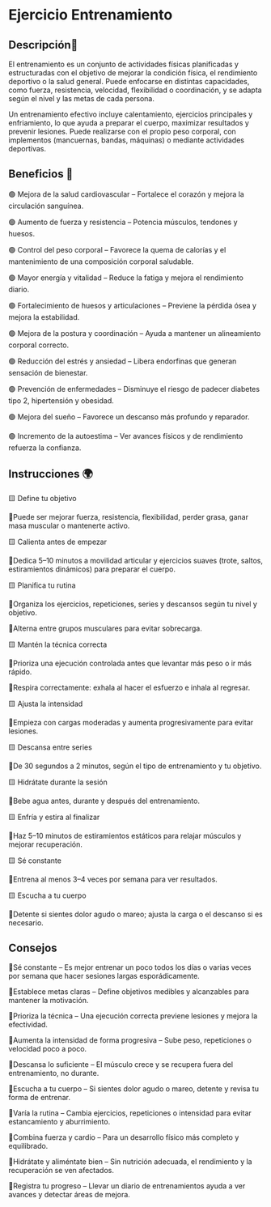 # Ejercicio Entrenamiento

## Descripción📖 

El entrenamiento es un conjunto de actividades físicas planificadas y estructuradas con el objetivo de mejorar la condición física, el rendimiento deportivo o la salud general. Puede enfocarse en distintas capacidades, como fuerza, resistencia, velocidad, flexibilidad o coordinación, y se adapta según el nivel y las metas de cada persona.

Un entrenamiento efectivo incluye calentamiento, ejercicios principales y enfriamiento, lo que ayuda a preparar el cuerpo, maximizar resultados y prevenir lesiones. Puede realizarse con el propio peso corporal, con implementos (mancuernas, bandas, máquinas) o mediante actividades deportivas.

## Beneficios 📂

🟢 Mejora de la salud cardiovascular – Fortalece el corazón y mejora la circulación sanguínea.

🟢 Aumento de fuerza y resistencia – Potencia músculos, tendones y huesos.

🟢 Control del peso corporal – Favorece la quema de calorías y el mantenimiento de una composición corporal saludable.

🟢 Mayor energía y vitalidad – Reduce la fatiga y mejora el rendimiento diario.

🟢 Fortalecimiento de huesos y articulaciones – Previene la pérdida ósea y mejora la estabilidad.

🟢 Mejora de la postura y coordinación – Ayuda a mantener un alineamiento corporal correcto.

🟢 Reducción del estrés y ansiedad – Libera endorfinas que generan sensación de bienestar.

🟢 Prevención de enfermedades – Disminuye el riesgo de padecer diabetes tipo 2, hipertensión y obesidad.

🟢 Mejora del sueño – Favorece un descanso más profundo y reparador.

🟢 Incremento de la autoestima – Ver avances físicos y de rendimiento refuerza la confianza.

## Instrucciones 🌍

🟨	Define tu objetivo

🔺Puede ser mejorar fuerza, resistencia, flexibilidad, perder grasa, ganar masa muscular o mantenerte activo.

🟨	Calienta antes de empezar

🔺Dedica 5–10 minutos a movilidad articular y ejercicios suaves (trote, saltos, estiramientos dinámicos) para preparar el cuerpo.

🟨	Planifica tu rutina

🔺Organiza los ejercicios, repeticiones, series y descansos según tu nivel y objetivo.

🔺Alterna entre grupos musculares para evitar sobrecarga.

🟨	Mantén la técnica correcta

🔺Prioriza una ejecución controlada antes que levantar más peso o ir más rápido.

🔺Respira correctamente: exhala al hacer el esfuerzo e inhala al regresar.

🟨	Ajusta la intensidad

🔺Empieza con cargas moderadas y aumenta progresivamente para evitar lesiones.

🟨	Descansa entre series

🔺De 30 segundos a 2 minutos, según el tipo de entrenamiento y tu objetivo.

🟨	Hidrátate durante la sesión

🔺Bebe agua antes, durante y después del entrenamiento.

🟨	Enfría y estira al finalizar

🔺Haz 5–10 minutos de estiramientos estáticos para relajar músculos y mejorar recuperación.

🟨	Sé constante

🔺Entrena al menos 3–4 veces por semana para ver resultados.

🟨	Escucha a tu cuerpo

🔺Detente si sientes dolor agudo o mareo; ajusta la carga o el descanso si es necesario.

## Consejos

🔻Sé constante – Es mejor entrenar un poco todos los días o varias veces por semana que hacer sesiones largas esporádicamente.

🔻Establece metas claras – Define objetivos medibles y alcanzables para mantener la motivación.

🔻Prioriza la técnica – Una ejecución correcta previene lesiones y mejora la efectividad.

🔻Aumenta la intensidad de forma progresiva – Sube peso, repeticiones o velocidad poco a poco.

🔻Descansa lo suficiente – El músculo crece y se recupera fuera del entrenamiento, no durante.

🔻Escucha a tu cuerpo – Si sientes dolor agudo o mareo, detente y revisa tu forma de entrenar.

🔻Varía la rutina – Cambia ejercicios, repeticiones o intensidad para evitar estancamiento y aburrimiento.

🔻Combina fuerza y cardio – Para un desarrollo físico más completo y equilibrado.

🔻Hidrátate y aliméntate bien – Sin nutrición adecuada, el rendimiento y la recuperación se ven afectados.

🔻Registra tu progreso – Llevar un diario de entrenamientos ayuda a ver avances y detectar áreas de mejora.

